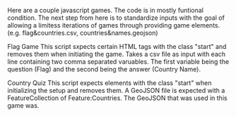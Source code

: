 Here are a couple javascript games. The code is in mostly funtional condition. The next step from here is to standardize inputs
with the goal of allowing a limitess iterations of games through providing game elements.
(e.g. flag&countries.csv, countries&names.geojson) 

Flag Game
This script sxpects certain HTML tags with the class "start" and removes them when initiating the game.
Takes a csv file as input with each line containing two comma separated varuables. The first variable being
the question (Flag) and the second being the answer (Country Name).

Country Quiz
This script expects elements with the class "start" when initializing the setup and removes them.
A GeoJSON file is expected with a FeatureCollection of Feature:Countries. 
The GeoJSON that was used in this game was.
